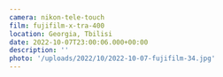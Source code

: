 ```yaml
---
camera: nikon-tele-touch
film: fujifilm-x-tra-400
location: Georgia, Tbilisi
date: 2022-10-07T23:00:06.000+00:00
description: ''
photo: '/uploads/2022/10/2022-10-07-fujifilm-34.jpg'
---
```

